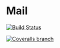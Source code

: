 # Mail
[![Build Status](https://travis-ci.org/CarlosAndresTambascia/Mail.svg?branch=master)](https://travis-ci.org/CarlosAndresTambascia/Mail) 

[![Coveralls branch](https://travis-ci.org/CarlosAndresTambascia/Mail.svg?branch=master)](https://travis-ci.org/CarlosAndresTambascia/Mail)